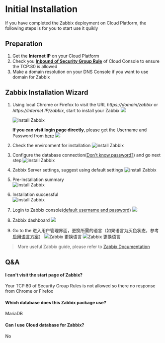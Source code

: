 # Initial Installation

If you have completed the Zabbix deployment on Cloud Platform, the following steps is for you to start use it quikly

## Preparation

1. Get the **Internet IP** on your Cloud Platform
2. Check you **[Inbound of Security Group Rule](https://support.websoft9.com/docs/faq/tech-instance.html)** of Cloud Console to ensure the TCP:80 is allowed
3. Make a domain resolution on your DNS Console if you want to use domain for Zabbix

## Zabbix Installation Wizard

1. Using local Chrome or Firefox to visit the URL *https://domain/zabbix* or *https://Internet IP/zabbix*, start to install your Zabbix
  ![](http://libs.websoft9.com/Websoft9/DocsPicture/en/zabbix/mw05.png)

   ![install Zabbix](https://libs.websoft9.com/Websoft9/DocsPicture/zh/zabbix/zabbix-installwel-websoft9.png)

   **If you can visit login page directly**, please get the Username and Password from [here](/stack-accounts.html#zabbix)
   ![](https://libs.websoft9.com/Websoft9/DocsPicture/zh/zabbix/zabbix-login-websoft9.png)

2. Check the environment for installation
   ![install Zabbix](https://libs.websoft9.com/Websoft9/DocsPicture/zh/zabbix/zabbix-installcheck-websoft9.png)

3. Configure the database connection([Don't know password?](/stack-accounts.md#mysql)) and go next step
   ![install Zabbix](https://libs.websoft9.com/Websoft9/DocsPicture/zh/zabbix/zabbix-installdb-websoft9.png)

4. Zabbix Server settings, suggest using default settings
   ![install Zabbix](https://libs.websoft9.com/Websoft9/DocsPicture/zh/zabbix/zabbix-installserver-websoft9.png)

5. Pre-Installation summary  
   ![install Zabbix](https://libs.websoft9.com/Websoft9/DocsPicture/zh/zabbix/zabbix-installsy-websoft9.png)

6. Installation successful    
   ![install Zabbix](https://libs.websoft9.com/Websoft9/DocsPicture/zh/zabbix/zabbix-installss-websoft9.png)

7. Login to Zabbix console([default username and password](/stack-accounts.md#zabbix))
   ![](https://libs.websoft9.com/Websoft9/DocsPicture/zh/zabbix/zabbix-login-websoft9.png)

8. Zabbix dashboard
   ![](https://libs.websoft9.com/Websoft9/DocsPicture/zh/zabbix/zabbix-dashboard-websoft9.png)

9. Go to the 进入用户管理界面，更换所需的语言（如果语言为灰色状态，参考[启用语言方案](/zh/solution-more.md#zabbix-多语言)） 
   ![Zabbix 更换语言](https://libs.websoft9.com/Websoft9/DocsPicture/en/zabbix/zabbix-changelang-websoft9.png)
   ![Zabbix 更换语言](https://libs.websoft9.com/Websoft9/DocsPicture/zh/zabbix/zabbix-dashboardzh-websoft9.png)

> More useful Zabbix guide, please refer to [Zabbix Documentation](https://www.zabbix.com/documentation/current)

## Q&A

#### I can't visit the start page of Zabbix?

Your TCP:80 of Security Group Rules is not allowed so there no response from Chrome or Firefox

#### Which database does this Zabbix package use?

MariaDB

#### Can I use Cloud database for Zabbix?

No
